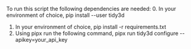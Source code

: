 To run this script the following dependencies are needed:
0. In your environment of choice, pip install --user tidy3d
1. In your environment of choice, pip install -r requirements.txt
2. Using pipx run the following command, pipx run tidy3d configure --apikey=your_api_key